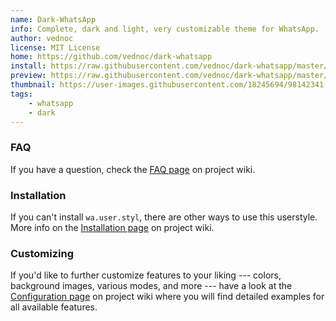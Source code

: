 ```yaml
---
name: Dark-WhatsApp
info: Complete, dark and light, very customizable theme for WhatsApp.
author: vednoc
license: MIT License
home: https://github.com/vednoc/dark-whatsapp
install: https://raw.githubusercontent.com/vednoc/dark-whatsapp/master/wa.user.styl
preview: https://raw.githubusercontent.com/vednoc/dark-whatsapp/master/images/preview.png
thumbnail: https://user-images.githubusercontent.com/18245694/98142341-f99be200-1ec7-11eb-897a-a597c24345a9.png
tags:
    - whatsapp
    - dark
---
```


<!-- Put extra information about the userstyle below this comment. Standard
Markdown syntax will be rendered as proper HTML. -->

### FAQ

If you have a question, check the [FAQ page][1] on project wiki.

### Installation

If you can't install `wa.user.styl`, there are other ways to use this userstyle.
More info on the [Installation page][2] on project wiki.

### Customizing

If you'd like to further customize features to your liking --- colors,
background images, various modes, and more --- have a look at the [Configuration
page][3] on project wiki where you will find detailed examples for all available
features.

[1]: https://github.com/vednoc/dark-whatsapp/wiki/FAQ
[2]: https://github.com/vednoc/dark-whatsapp/wiki/Installation
[3]: https://github.com/vednoc/dark-whatsapp/wiki/Configuration
